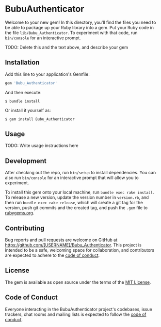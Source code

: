 # BubuAuthenticator

Welcome to your new gem! In this directory, you'll find the files you need to be able to package up your Ruby library into a gem. Put your Ruby code in the file `lib/Bubu_Authenticator`. To experiment with that code, run `bin/console` for an interactive prompt.

TODO: Delete this and the text above, and describe your gem

## Installation

Add this line to your application's Gemfile:

```ruby
gem 'Bubu_Authenticator'
```

And then execute:

    $ bundle install

Or install it yourself as:

    $ gem install Bubu_Authenticator

## Usage

TODO: Write usage instructions here

## Development

After checking out the repo, run `bin/setup` to install dependencies. You can also run `bin/console` for an interactive prompt that will allow you to experiment.

To install this gem onto your local machine, run `bundle exec rake install`. To release a new version, update the version number in `version.rb`, and then run `bundle exec rake release`, which will create a git tag for the version, push git commits and the created tag, and push the `.gem` file to [rubygems.org](https://rubygems.org).

## Contributing

Bug reports and pull requests are welcome on GitHub at https://github.com/[USERNAME]/Bubu_Authenticator. This project is intended to be a safe, welcoming space for collaboration, and contributors are expected to adhere to the [code of conduct](https://github.com/[USERNAME]/Bubu_Authenticator/blob/master/CODE_OF_CONDUCT.md).

## License

The gem is available as open source under the terms of the [MIT License](https://opensource.org/licenses/MIT).

## Code of Conduct

Everyone interacting in the BubuAuthenticator project's codebases, issue trackers, chat rooms and mailing lists is expected to follow the [code of conduct](https://github.com/[USERNAME]/Bubu_Authenticator/blob/master/CODE_OF_CONDUCT.md).
